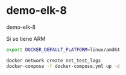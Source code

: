 # demo-elk-8
demo-elk-8

Si se tiene ARM
```bash
export DOCKER_DEFAULT_PLATFORM=linux/amd64
```

```bash
docker network create net_test_logs
docker-compose -f docker-compose.yml up -d
```
